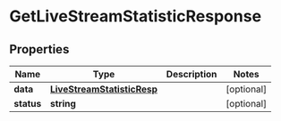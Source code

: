 
# GetLiveStreamStatisticResponse

## Properties

Name | Type | Description | Notes
------------ | ------------- | ------------- | -------------
**data** | [**LiveStreamStatisticResp**](LiveStreamStatisticResp.md) |  |  [optional]
**status** | **string** |  |  [optional]



